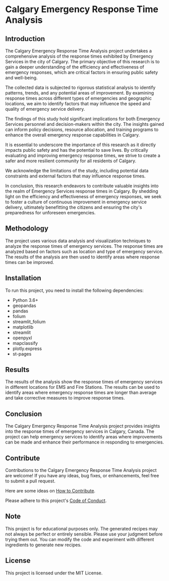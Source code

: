 # Calgary Emergency Response Time Analysis

## Introduction
The Calgary Emergency Response Time Analysis project undertakes a comprehensive analysis of the response times exhibited by Emergency Services in the city of Calgary. The primary objective of this research is to gain a deeper understanding of the efficiency and effectiveness of emergency responses, which are critical factors in ensuring public safety and well-being.

The collected data is subjected to rigorous statistical analysis to identify patterns, trends, and any potential areas of improvement. By examining response times across different types of emergencies and geographic locations, we aim to identify factors that may influence the speed and quality of emergency service delivery.

The findings of this study hold significant implications for both Emergency Services personnel and decision-makers within the city. The insights gained can inform policy decisions, resource allocation, and training programs to enhance the overall emergency response capabilities in Calgary.

It is essential to underscore the importance of this research as it directly impacts public safety and has the potential to save lives. By critically evaluating and improving emergency response times, we strive to create a safer and more resilient community for all residents of Calgary.

We acknowledge the limitations of the study, including potential data constraints and external factors that may influence response times. 

In conclusion, this research endeavors to contribute valuable insights into the realm of Emergency Services response times in Calgary. By shedding light on the efficiency and effectiveness of emergency responses, we seek to foster a culture of continuous improvement in emergency service delivery, ultimately benefitting the citizens and ensuring the city's preparedness for unforeseen emergencies.

## Methodology
The project uses various data analysis and visualization techniques to analyze the response times of emergency services. The response times are analyzed based on factors such as location and type of emergency service. The results of the analysis are then used to identify areas where response times can be improved.

## Installation
To run this project, you need to install the following dependencies:

* Python 3.6+
* geopandas
* pandas
* folium 
* streamlit_folium
* matplotlib 
* streamlit
* openpyxl
* mapclassify
* plotly.express
* st-pages

## Results
The results of the analysis show the response times of emergency services in different locations for EMS and Fire Stations. The results can be used to identify areas where emergency response times are longer than average and take corrective measures to improve response times.

## Conclusion
The Calgary Emergency Response Time Analysis project provides insights into the response times of emergency services in Calgary, Canada. The project can help emergency services to identify areas where improvements can be made and enhance their performance in responding to emergencies.

## Contribute
Contributions to the Calgary Emergency Response Time Analysis project are welcome! If you have any ideas, bug fixes, or enhancements, feel free to submit a pull request.

Here are some ideas on [How to Contribute](https://opensource.guide/how-to-contribute/).

Please adhere to this project's [Code of Conduct](https://www.contributor-covenant.org/version/2/1/code_of_conduct/).

## Note
This project is for educational purposes only. The generated recipes may not always be perfect or entirely sensible. Please use your judgment before trying them out. You can modify the code and experiment with different ingredients to generate new recipes.

## License
This project is licensed under the MIT License.


